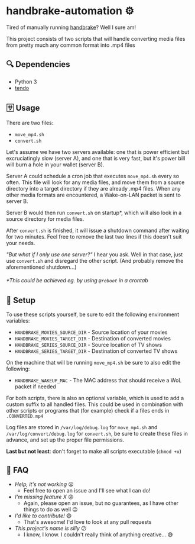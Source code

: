 # handbrake-automation ⚙️
Tired of manually running [handbrake](https://handbrake.fr/)? Well I sure am!

This project consists of two scripts that will handle converting media files from pretty much any common format into .mp4 files

## :mag: Dependencies
* Python 3
* [tendo](https://pypi.org/project/tendo/)

## :sa: Usage
There are two files:
* `move_mp4.sh`
* `convert.sh`

Let's assume we have two servers available: one that is power efficient but excruciatingly slow (server A), and one that is very fast, but it's power bill will burn a hole in your wallet (server B).

Server A could schedule a cron job that executes `move_mp4.sh` every so often. This file will look for any media files, and move them from a source directory into a target directory if they are already .mp4 files. When any other media formats are encountered, a Wake-on-LAN packet is sent to server B.

Server B would then run `convert.sh` on startup*, which will also look in a source directory for media files.

After `convert.sh` is finished, it will issue a shutdown command after waiting for two minutes. Feel free to remove the last two lines if this doesn't suit your needs. 

*"But what if I only use one server?"* I hear you ask. Well in that case, just use `convert.sh` and disregard the other script. (And probably remove the aforementioned shutdown...)

###### *\*This could be achieved eg. by using `@reboot` in a crontab*

## :dart: Setup
To use these scripts yourself, be sure to edit the following environment variables:
* `HANDBRAKE_MOVIES_SOURCE_DIR` - Source location of your movies
* `HANDBRAKE_MOVIES_TARGET_DIR` - Destination of converted movies
* `HANDBRAKE_SERIES_SOURCE_DIR` - Source location of TV shows
* `HANDBRAKE_SERIES_TARGET_DIR` - Destination of converted TV shows

On the machine that will be running `move_mp4.sh` be sure to also edit the following:

* `HANDBRAKE_WAKEUP_MAC` - The MAC address that should receive a WoL packet if needed

For both scripts, there is also an optional variable, which is used to add a custom suffix to all handled files. This could be used in combination with other scripts or programs that (for example) check if a files ends in `.CONVERTED.mp4`

Log files are stored in `/var/log/debug.log` for `move_mp4.sh` and `/var/log/convert/debug.log` for `convert.sh`, be sure to create these files in advance, and set up the proper file permissions.

**Last but not least**: don't forget to make all scripts executable (`chmod +x`)

## :beginner: FAQ
* *Help, it's not working* :frowning:
  * Feel free to open an issue and I'll see what I can do!
* *I'm missing feature X* :angry:
  * Again, please open an issue, but no guarantees, as I have other things to do as well :wink:
* *I'd like to contribute!* :smile:
  * That's awesome! I'd love to look at any pull requests
* *This project's name is silly* :confused:
  * I know, I know. I couldn't really think of anything creative... :sweat_smile:
